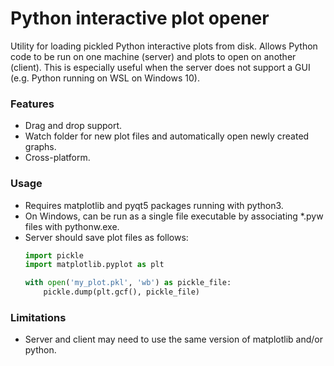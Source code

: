# Python interactive plot opener
Utility for loading pickled Python interactive plots from disk. Allows Python code to be run on one machine (server) and plots to open on another (client). This is especially useful when the server does not support a GUI (e.g. Python running on WSL on Windows 10).

### Features
- Drag and drop support.
- Watch folder for new plot files and automatically open newly created graphs.
- Cross-platform.

### Usage
- Requires matplotlib and pyqt5 packages running with python3.
- On Windows, can be run as a single file executable by associating *.pyw files with pythonw.exe.
- Server should save plot files as follows:
    ```python
    import pickle
    import matplotlib.pyplot as plt
    
    with open('my_plot.pkl', 'wb') as pickle_file:
        pickle.dump(plt.gcf(), pickle_file)
    ```

### Limitations
- Server and client may need to use the same version of matplotlib and/or python.